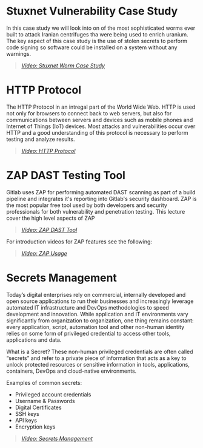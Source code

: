 # Stuxnet Vulnerability Case Study

In this case study we will look into on of the most sophisticated worms ever built to attack Iranian centrifuges tha were being used to enrich uranium.  The key aspect of this case study is the use of stolen secrets to perform code signing so software could be installed on a system without any warnings.

> [*Video: Stuxnet Worm Case Study*](https://auburn.hosted.panopto.com/Panopto/Pages/Viewer.aspx?id=e95b04e0-c8d5-47c0-bf20-aec200017083)

# HTTP Protocol
The HTTP Protocol in an intregal part of the World Wide Web.  HTTP is used not only for browsers to connect back to web servers, but also for communications between servers and devices such as mobile phones and Internet of Things (IoT) devices.  Most attacks and vulnerabilities occur over HTTP and a good understanding of this protocol is necessary to perform testing and analyze results.

> [*Video: HTTP Protocol*](https://auburn.hosted.panopto.com/Panopto/Pages/Viewer.aspx?id=f781f4b6-1cdb-4580-bcd7-aec2000ce57c)


# ZAP DAST Testing Tool
Gitlab uses ZAP for performing automated DAST scanning as part of a build pipeline and integrates it's reporting into Gitlab's security dashboard.  ZAP is the most popular free tool used by both developers and security professionals for both vulnerability and penetration testing.  This lecture cover the high level aspects of ZAP

> [*Video: ZAP DAST Tool*]()

For introduction videos for ZAP features see the following:

>[*Video: ZAP Usage*](https://www.zaproxy.org/zap-in-ten/)


# Secrets Management
Today’s digital enterprises rely on commercial, internally developed and open source applications to run their businesses and increasingly leverage automated IT infrastructure and DevOps methodologies to speed development and innovation. While application and IT environments vary significantly from organization to organization, one thing remains constant: every application, script, automation tool and other non-human identity relies on some form of privileged credential to access other tools, applications and data.

What is a Secret?
These non-human privileged credentials are often called “secrets” and refer to a private piece of information that acts as a key to unlock protected resources or sensitive information in tools, applications, containers, DevOps and cloud-native environments.

Examples of common secrets:

- Privileged account credentials
- Username & Passwords
- Digital Certificates
- SSH keys
- API keys
- Encryption keys

>[*Video: Secrets Management*](https://auburn.hosted.panopto.com/Panopto/Pages/Viewer.aspx?id=9bbb28dc-d474-4df5-836d-aec20013db90)







